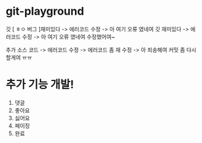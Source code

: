 # git-playground

깃 [ ㅎㅇ 버그 ]재미있다 -> 에러코드 수정 -> 아 여기 오류 였네여
깃 재미있다 -> 에러코드 수정 -> 아 여기 오류 였네여 수정했어여~

추가 소스 코드 -> 에러코드 수정 -> 에러코드 좀 재 수정 -> 아 죄송해여 커밋 좀 다시할게여 ㅠㅠ

# 추가 기능 개발!
1. 댓글
2. 좋아요
3. 싫어요
4. 페이징
5. 완료